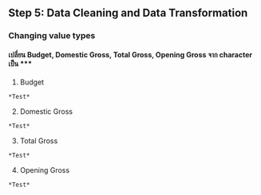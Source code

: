 ## Step 5: Data Cleaning and Data Transformation

### Changing value types

#### เปลี่ยน Budget, Domestic Gross, Total Gross, Opening Gross จาก character เป็น ***
1. Budget
```{R}
*Test*
```
2. Domestic Gross
```{R}
*Test*
```
3. Total Gross
```{R}
*Test*
```
4. Opening Gross
```{R}
*Test*
```
